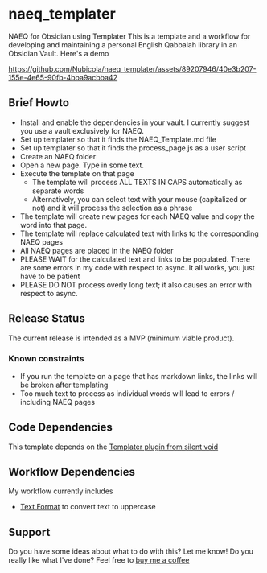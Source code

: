 # naeq_templater
NAEQ for Obsidian using Templater
This is a template and a workflow for developing and maintaining a personal English Qabbalah library in an Obsidian Vault. Here's a demo


https://github.com/Nubicola/naeq_templater/assets/89207946/40e3b207-155e-4e65-90fb-4bba9acbba42


## Brief Howto
- Install and enable the dependencies in your vault. I currently suggest you use a vault exclusively for NAEQ.
- Set up templater so that it finds the NAEQ_Template.md file
- Set up templater so that it finds the process_page.js as a user script
- Create an NAEQ folder
- Open a new page. Type in some text.
- Execute the template on that page
    - The template will process ALL TEXTS IN CAPS automatically as separate words
    - Alternatively, you can select text with your mouse (capitalized or not) and it will process the selection as a phrase
- The template will create new pages for each NAEQ value and copy the word into that page.
- The template will replace calculated text with links to the corresponding NAEQ pages
- All NAEQ pages are placed in the NAEQ folder
- PLEASE WAIT for the calculated text and links to be populated. There are some errors in my code with respect to async. It all works, you just have to be patient
- PLEASE DO NOT process overly long text; it also causes an error with respect to async.

## Release Status
The current release is intended as a MVP (minimum viable product). 
### Known constraints
- If you run the template on a page that has markdown links, the links will be broken after templating
- Too much text to process as individual words will lead to errors / including NAEQ pages

## Code Dependencies
This template depends on the [Templater plugin from silent void](https://github.com/SilentVoid13/Templater)

## Workflow Dependencies
My workflow currently includes
- [Text Format](https://github.com/Benature/obsidian-text-format) to convert text to uppercase

## Support
Do you have some ideas about what to do with this? Let me know!
Do you really like what I've done? Feel free to [buy me a coffee](https://www.buymeacoffee.com/nubicola)
